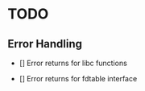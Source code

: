 # TODO

## Error Handling

- [] Error returns for libc functions
  
- [] Error returns for fdtable interface 
